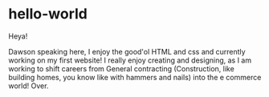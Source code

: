 # hello-world

Heya!

Dawson speaking here, I enjoy the good'ol HTML and css and currently working on my first website!
I really enjoy creating and designing, as I am working to shift careers from General contracting (Construction, like building homes, you know like with hammers and nails) into the e commerce world! Over.
